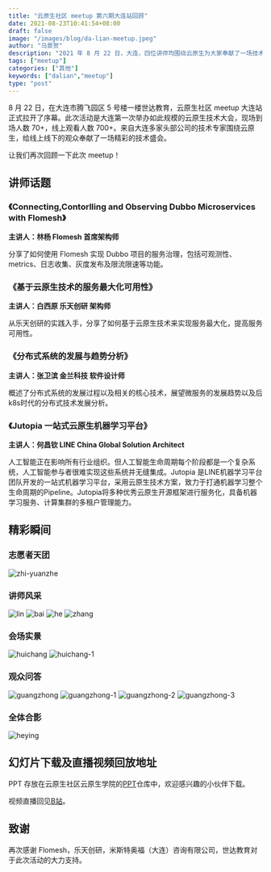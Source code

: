 ```yaml
---
title: "云原生社区 meetup 第六期大连站回顾"
date: 2021-08-23T10:41:54+08:00
draft: false
image: "/images/blog/da-lian-meetup.jpeg"
author: "马景贺"
description: "2021 年 8 月 22 日，大连，四位讲师均围绕云原生为大家奉献了一场技术盛会。"
tags: ["meetup"]
categories: ["其他"]
keywords: ["dalian","meetup"]
type: "post"
---
```


8 月 22 日，在大连市腾飞园区 5 号楼一楼世达教育，云原生社区 meetup 大连站正式拉开了序幕。此次活动是大连第一次举办如此规模的云原生技术大会，现场到场人数 70+，线上观看人数 700+。来自大连多家头部公司的技术专家围绕云原生，给线上线下的观众奉献了一场精彩的技术盛会。

让我们再次回顾一下此次 meetup！

## 讲师话题

### 《Connecting,Contorlling and Observing Dubbo Microservices with Flomesh》

**主讲人：林杨 Flomesh 首席架构师**

分享了如何使用 Flomesh 实现 Dubbo 项目的服务治理，包括可观测性、metrics、日志收集、灰度发布及限流限速等功能。

### 《基于云原生技术的服务最大化可用性》

**主讲人：白西原 乐天创研 架构师**

从乐天创研的实践入手，分享了如何基于云原生技术来实现服务最大化，提高服务可用性。

### 《分布式系统的发展与趋势分析》

**主讲人：张卫滨 金兰科技 软件设计师**

概述了分布式系统的发展过程以及相关的核心技术，展望微服务的发展趋势以及后k8s时代的分布式技术发展分析。


### 《Jutopia 一站式云原生机器学习平台》

**主讲人：何昌钦 LINE China Global Solution Architect**

人工智能正在影响所有行业组织。但人工智能生命周期每个阶段都是一个复杂系统，人工智能参与者很难实现这些系统并无缝集成。Jutopia 是LINE机器学习平台团队开发的一站式机器学习平台，采用云原生技术方案，致力于打通机器学习整个生命周期的Pipeline。Jutopia将多种优秀云原生开源框架进行服务化，具备机器学习服务、计算集群的多租户管理能力。

## 精彩瞬间

### 志愿者天团

![zhi-yuanzhe](images/images-2.jpeg)

### 讲师风采

![lin](images/lin.JPG)
![bai](images/bai.JPG)
![he](images/he.JPG)
![zhang](images/zhang.JPG)

### 会场实景

![huichang](images/huichang.JPG)
![huichang-1](images/huichang-1.JPG)

### 观众问答

![guangzhong](images/guangzhong.JPG)
![guangzhong-1](images/guangzhong-1.JPG)
![guangzhong-2](images/guangzhong-2.jpeg)
![guangzhong-3](images/guangzhong-3.JPG)


### 全体合影

![heying](images/heying.JPG)

## 幻灯片下载及直播视频回放地址

PPT 存放在云原生社区云原生学院的[PPT](https://github.com/cloudnativeto/academy/tree/master/meetup/06-dalian)仓库中，欢迎感兴趣的小伙伴下载。

视频直播回见[B站](https://space.bilibili.com/515485124/channel/detail?cid=198853&ctype=0)。

## 致谢

再次感谢 Flomesh，乐天创研，米斯特奥福（大连）咨询有限公司，世达教育对于此次活动的大力支持。

